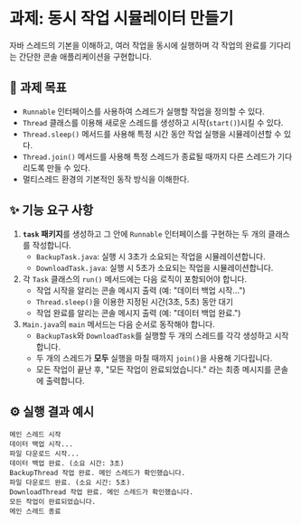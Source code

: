 # 과제: 동시 작업 시뮬레이터 만들기

자바 스레드의 기본을 이해하고, 여러 작업을 동시에 실행하며 각 작업의 완료를 기다리는 간단한 콘솔 애플리케이션을 구현합니다.

## 🎯 과제 목표

- `Runnable` 인터페이스를 사용하여 스레드가 실행할 작업을 정의할 수 있다.
- `Thread` 클래스를 이용해 새로운 스레드를 생성하고 시작(`start()`)시킬 수 있다.
- `Thread.sleep()` 메서드를 사용해 특정 시간 동안 작업 실행을 시뮬레이션할 수 있다.
- `Thread.join()` 메서드를 사용해 특정 스레드가 종료될 때까지 다른 스레드가 기다리도록 만들 수 있다.
- 멀티스레드 환경의 기본적인 동작 방식을 이해한다.

## ✨ 기능 요구 사항

1.  **`task` 패키지**를 생성하고 그 안에 `Runnable` 인터페이스를 구현하는 두 개의 클래스를 작성합니다.
    - `BackupTask.java`: 실행 시 3초가 소요되는 작업을 시뮬레이션합니다.
    - `DownloadTask.java`: 실행 시 5초가 소요되는 작업을 시뮬레이션합니다.
2.  각 `Task` 클래스의 `run()` 메서드에는 다음 로직이 포함되어야 합니다.
    - 작업 시작을 알리는 콘솔 메시지 출력 (예: "데이터 백업 시작...")
    - `Thread.sleep()`을 이용한 지정된 시간(3초, 5초) 동안 대기
    - 작업 완료를 알리는 콘솔 메시지 출력 (예: "데이터 백업 완료.")
3.  `Main.java`의 `main` 메서드는 다음 순서로 동작해야 합니다.
    - `BackupTask`와 `DownloadTask`를 실행할 두 개의 스레드를 각각 생성하고 시작합니다.
    - 두 개의 스레드가 **모두** 실행을 마칠 때까지 `join()`을 사용해 기다립니다.
    - 모든 작업이 끝난 후, "모든 작업이 완료되었습니다." 라는 최종 메시지를 콘솔에 출력합니다.

## ⚙️ 실행 결과 예시

```console
메인 스레드 시작
데이터 백업 시작...
파일 다운로드 시작...
데이터 백업 완료. (소요 시간: 3초)
BackupThread 작업 완료. 메인 스레드가 확인했습니다.
파일 다운로드 완료. (소요 시간: 5초)
DownloadThread 작업 완료. 메인 스레드가 확인했습니다.
모든 작업이 완료되었습니다.
메인 스레드 종료
